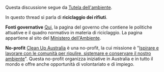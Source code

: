 Questa discussione segue da [Tutela dell&#x27;ambiente](http://community.australiafacile.com/t/tutela-dellambiente/120).

In questo thread si parla di **riciclaggio dei rifiuti**.

**Fonti governative**
[Qui](https://www.environment.gov.au/protection/national-waste-policy), la pagina del governo che contiene le politiche attuative e il quadro normativo in materia di riciclaggio.
La pagina appartiene al sito del [Ministero dell'Ambiente](https://www.environment.gov.au/).

**No-profit**
[Clean Up Australia](http://www.cleanup.org.au/au/About) è una no-profit, la cui missione è "[Ispirare e lavorare con le comunità per ripulire, sistemare e conservare il nostro ambiente](http://www.cleanup.org.au/au/About/the-organisation.html)". Questa no-profit organizza iniziative in Australia e in tutto il mondo e offre anche opportunità di volontariato e di impiego.
